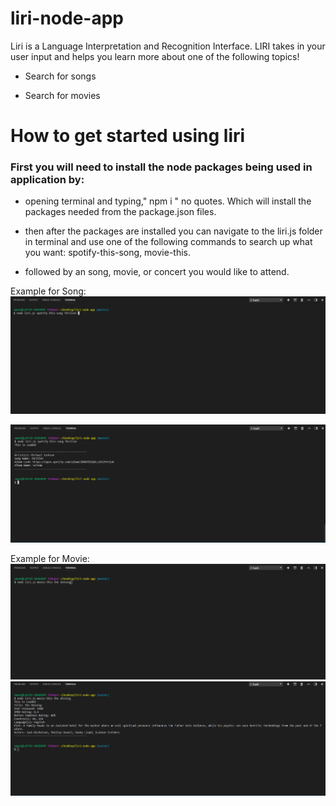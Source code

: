 # liri-node-app
Liri is a Language Interpretation and Recognition Interface. LIRI takes in your user input and helps you learn more about one of the following topics!

* Search for songs


* Search for movies 


# How to get started using liri

### First you will need to install the node packages being used in application by:

* opening terminal and typing,"  npm i " no quotes. Which will install the packages needed from the package.json files. 


* then after the packages are installed you can navigate to the liri.js folder in terminal and use one of the following commands to search up what you want: spotify-this-song, movie-this.

* followed by an song, movie, or concert you would like to attend. 

Example for Song:
![Example-1](images/example.PNG)

![Example-2](images/example2.PNG)


Example for Movie:
![Example-3](images/example3.PNG)
![Example-4](images/example4.PNG)




